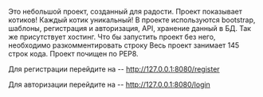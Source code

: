 Это небольшой проект, созданный для радости. 
Проект показывает котиков! Каждый котик уникальный!
В проекте используются bootstrap, шаблоны, регистрация и авторизация, API, хранение данный в БД.
Так же присутствует хостинг. Что бы запустить проект без него, необходимо разкомментировать строку
Весь проект занимает 145 строк кода. Проект почищен по PEP8.

Для регистрации перейдите на
-- http://127.0.0.1:8080/register

Для авторизации перейдите на
-- http://127.0.0.1:8080/login